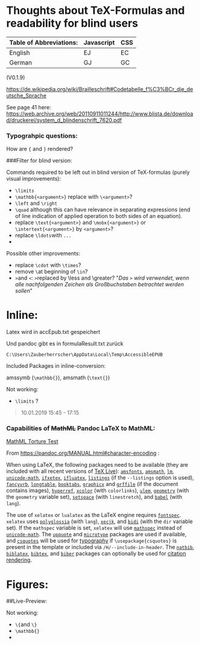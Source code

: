 # Thoughts about TeX-Formulas and readability for blind users

| Table of Abbreviations: | Javascript | CSS  |
| ----------------------- | ---------- | ---- |
| English                 | EJ         | EC   |
| German                  | GJ         | GC   |

(V0.1.9)



https://de.wikipedia.org/wiki/Brailleschrift#Codetabelle_f%C3%BCr_die_deutsche_Sprache

See page 41 here:  https://web.archive.org/web/20110911011244/http://www.blista.de/download/druckerei/system_d_blindenschrift_7620.pdf



### Typograhpic questions:

How are `{` and `}` rendered?



###Filter for blind version:

Commands required to be left out in blind version of TeX-formulas (purely visual improvements):

- `\limits`
- `\mathbb{<argument>}` replace with `\<argument>`?
- `\left` and `\right` 
- `\quad` although this can have relevance in separating expressions (end of line indication of applied operation to both sides of an equation).
- replace `\text{<argument>}` and `\mobx{<argument>}` or `\intertext{<argument>}` by `<argument>`?
- replace `\ldots`with `...`
- 



Possible other improvements:

- replace `\cdot` with `\times`?
- remove `\`at beginning of `\in`?
- `>`and `<`: `>`replaced by \less and \greater? "*Das `>` wird verwendet, wenn alle nachfolgenden Zeichen als Großbuchstaben betrachtet werden sollen*"



# Inline:

Latex wird in accEpub.txt gespeichert

Und pandoc gibt es in formulaResult.txt zurück

`C:\Users\Zauberherrscher\AppData\Local\Temp\AccessibleEPUB`



Included Packages in inline-conversion:

amssymb (`\mathbb{}`), amsmath (`\text{}`)



Not working:

- `\limits` ?



> 10.01.2019 15:45 - 17:15

### Capabilities of ~~MathML~~ Pandoc LaTeX to MathML:

[MathML Torture Test](https://mdn.mozillademos.org/en-US/docs/Mozilla/MathML_Project/MathML_Torture_Test$samples/MathML_Torture_Test?revision=1449367)



From https://pandoc.org/MANUAL.html#character-encoding :

When using LaTeX, the following packages need to be available (they are included with all recent versions of [TeX Live](http://www.tug.org/texlive/)): [`amsfonts`](https://ctan.org/pkg/amsfonts), [`amsmath`](https://ctan.org/pkg/amsmath), [`lm`](https://ctan.org/pkg/lm), [`unicode-math`](https://ctan.org/pkg/unicode-math), [`ifxetex`](https://ctan.org/pkg/ifxetex), [`ifluatex`](https://ctan.org/pkg/ifluatex), [`listings`](https://ctan.org/pkg/listings) (if the `--listings` option is used), [`fancyvrb`](https://ctan.org/pkg/fancyvrb), [`longtable`](https://ctan.org/pkg/longtable), [`booktabs`](https://ctan.org/pkg/booktabs), [`graphicx`](https://ctan.org/pkg/graphicx) and [`grffile`](https://ctan.org/pkg/grffile) (if the document contains images), [`hyperref`](https://ctan.org/pkg/hyperref), [`xcolor`](https://ctan.org/pkg/xcolor) (with `colorlinks`), [`ulem`](https://ctan.org/pkg/ulem), [`geometry`](https://ctan.org/pkg/geometry) (with the `geometry` variable set), [`setspace`](https://ctan.org/pkg/setspace) (with `linestretch`), and [`babel`](https://ctan.org/pkg/babel) (with `lang`).

The use of `xelatex` or `lualatex` as the LaTeX engine requires [`fontspec`](https://ctan.org/pkg/fontspec). `xelatex` uses [`polyglossia`](https://ctan.org/pkg/polyglossia) (with `lang`), [`xecjk`](https://ctan.org/pkg/xecjk), and [`bidi`](https://ctan.org/pkg/bidi) (with the `dir` variable set). If the `mathspec` variable is set, `xelatex` will use [`mathspec`](https://ctan.org/pkg/mathspec) instead of [`unicode-math`](https://ctan.org/pkg/unicode-math). The [`upquote`](https://ctan.org/pkg/upquote) and [`microtype`](https://ctan.org/pkg/microtype) packages are used if available, and [`csquotes`](https://ctan.org/pkg/csquotes) will be used for [typography](https://pandoc.org/MANUAL.html#typography) if `\usepackage{csquotes}` is present in the template or included via `/H/--include-in-header`. The [`natbib`](https://ctan.org/pkg/natbib), [`biblatex`](https://ctan.org/pkg/biblatex), [`bibtex`](https://ctan.org/pkg/bibtex), and [`biber`](https://ctan.org/pkg/biber) packages can optionally be used for [citation rendering](https://pandoc.org/MANUAL.html#citation-rendering).





# Figures:

##Live-Preview:

Not working:

- `\{`and `\}`
- `\mathbb{}`
- 

